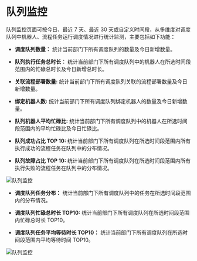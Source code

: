 # 队列监控

队列监控页面可按今日、最近 7 天、最近 30 天或自定义时间段，从多维度对调度队列中机器人、流程任务运行调度情况进行统计监测，主要包括如下功能：

- **调度队列数量：** 统计当前部门下所有调度队列的数量及今日新增数量。  

- **队列执行任务总时长：**  统计当前部门下所有调度队列中的机器人在所选时间段范围内的忙碌总时长及今日新增总时长。

- **关联流程部署数量:** 统计当前部门下所有调度队列关联的流程部署数量及今日新增数量。

- **绑定机器人数:** 统计当前部门下所有调度队列绑定机器人的数量及今日新增数量。

- **队列机器人平均忙碌比:** 统计当前部门下所有调度队列中的机器人在所选时间段范围内的平均忙碌比及今日忙碌比。

- **队列成功占比 TOP 10:** 统计当前部门下所有调度队列在所选时间段范围内所有执行成功的流程任务在队列中的分布情况。

- **队列故障占比 TOP 10:** 统计当前部门下所有调度队列在所选时间段范围内所有执行失败的流程任务在队列中的分布情况。

![队列监控](https://docimages.blob.core.chinacloudapi.cn/images/Console/%E4%BB%AA%E8%A1%A8%E7%9B%98/queuedashboard1.png)

- **调度队列任务分布：** 统计当前部门下所有调度队列中的任务在所选时间段范围内的分布情况。

- **调度队列忙碌总时长 TOP10:** 统计当前部门下所有调度队列在所选时间段范围内忙碌总时长 TOP10。

- **调度队列任务平均等待时长 TOP10：** 统计当前部门下所有调度队列在所选时间段范围内平均等待时间 TOP10。

![队列监控](https://docimages.blob.core.chinacloudapi.cn/images/Console/%E4%BB%AA%E8%A1%A8%E7%9B%98/queuedashboard2.png)
